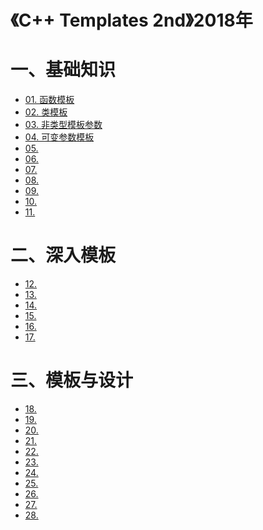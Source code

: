# 《C++ Templates 2nd》2018年

# 一、基础知识

+ [01. 函数模板](./01_function_template.md)
+ [02. 类模板](./02_class_template.md)
+ [03. 非类型模板参数](./03_non_type_param.md)
+ [04. 可变参数模板](./04_var_param.md)
+ [05. ]()
+ [06. ]()
+ [07. ]()
+ [08. ]()
+ [09. ]()
+ [10. ]()
+ [11. ]()

# 二、深入模板

+ [12. ]()
+ [13. ]()
+ [14. ]()
+ [15. ]()
+ [16. ]()
+ [17. ]()

# 三、模板与设计

+ [18. ]()
+ [19. ]()
+ [20. ]()
+ [21. ]()
+ [22. ]()
+ [23. ]()
+ [24. ]()
+ [25. ]()
+ [26. ]()
+ [27. ]()
+ [28. ]()

